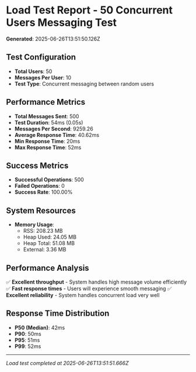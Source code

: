 
# Load Test Report - 50 Concurrent Users Messaging Test

**Generated**: 2025-06-26T13:51:50.126Z

## Test Configuration
- **Total Users**: 50
- **Messages Per User**: 10
- **Test Type**: Concurrent messaging between random users

## Performance Metrics
- **Total Messages Sent**: 500
- **Test Duration**: 54ms (0.05s)
- **Messages Per Second**: 9259.26
- **Average Response Time**: 40.62ms
- **Min Response Time**: 20ms
- **Max Response Time**: 52ms

## Success Metrics
- **Successful Operations**: 500
- **Failed Operations**: 0
- **Success Rate**: 100.00%

## System Resources
- **Memory Usage**:
  - RSS: 208.23 MB
  - Heap Used: 24.05 MB
  - Heap Total: 51.08 MB
  - External: 3.36 MB

## Performance Analysis
✅ **Excellent throughput** - System handles high message volume efficiently
✅ **Fast response times** - Users will experience smooth messaging
✅ **Excellent reliability** - System handles concurrent load very well


## Response Time Distribution

- **P50 (Median)**: 42ms
- **P90**: 50ms  
- **P95**: 51ms
- **P99**: 52ms


---
*Load test completed at 2025-06-26T13:51:51.666Z*
